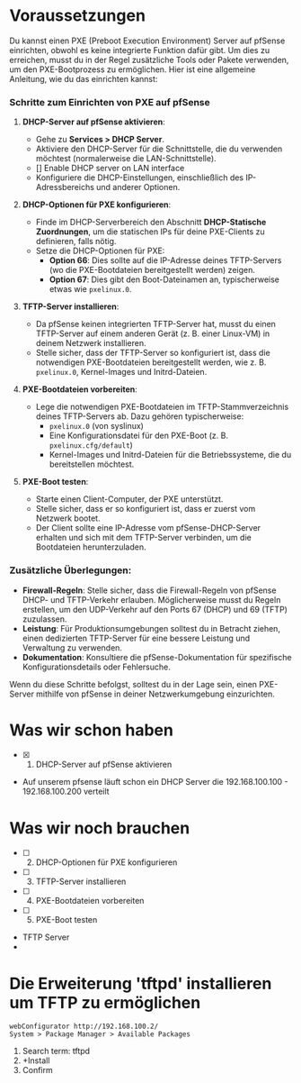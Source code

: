 # Voraussetzungen

Du kannst einen PXE (Preboot Execution Environment) Server auf pfSense einrichten, obwohl es keine integrierte Funktion dafür gibt. Um dies zu erreichen, musst du in der Regel zusätzliche Tools oder Pakete verwenden, um den PXE-Bootprozess zu ermöglichen. Hier ist eine allgemeine Anleitung, wie du das einrichten kannst:

### Schritte zum Einrichten von PXE auf pfSense

1. **DHCP-Server auf pfSense aktivieren**:
   - Gehe zu **Services > DHCP Server**.
   - Aktiviere den DHCP-Server für die Schnittstelle, die du verwenden möchtest (normalerweise die LAN-Schnittstelle).
   -    [] Enable DHCP server on LAN interface
   - Konfiguriere die DHCP-Einstellungen, einschließlich des IP-Adressbereichs und anderer Optionen.

2. **DHCP-Optionen für PXE konfigurieren**:
   - Finde im DHCP-Serverbereich den Abschnitt **DHCP-Statische Zuordnungen**, um die statischen IPs für deine PXE-Clients zu definieren, falls nötig.
   - Setze die DHCP-Optionen für PXE:
     - **Option 66**: Dies sollte auf die IP-Adresse deines TFTP-Servers (wo die PXE-Bootdateien bereitgestellt werden) zeigen.
     - **Option 67**: Dies gibt den Boot-Dateinamen an, typischerweise etwas wie `pxelinux.0`.

3. **TFTP-Server installieren**:
   - Da pfSense keinen integrierten TFTP-Server hat, musst du einen TFTP-Server auf einem anderen Gerät (z. B. einer Linux-VM) in deinem Netzwerk installieren.
   - Stelle sicher, dass der TFTP-Server so konfiguriert ist, dass die notwendigen PXE-Bootdateien bereitgestellt werden, wie z. B. `pxelinux.0`, Kernel-Images und Initrd-Dateien.

4. **PXE-Bootdateien vorbereiten**:
   - Lege die notwendigen PXE-Bootdateien im TFTP-Stammverzeichnis deines TFTP-Servers ab. Dazu gehören typischerweise:
     - `pxelinux.0` (von syslinux)
     - Eine Konfigurationsdatei für den PXE-Boot (z. B. `pxelinux.cfg/default`)
     - Kernel-Images und Initrd-Dateien für die Betriebssysteme, die du bereitstellen möchtest.

5. **PXE-Boot testen**:
   - Starte einen Client-Computer, der PXE unterstützt.
   - Stelle sicher, dass er so konfiguriert ist, dass er zuerst vom Netzwerk bootet.
   - Der Client sollte eine IP-Adresse vom pfSense-DHCP-Server erhalten und sich mit dem TFTP-Server verbinden, um die Bootdateien herunterzuladen.

### Zusätzliche Überlegungen:
- **Firewall-Regeln**: Stelle sicher, dass die Firewall-Regeln von pfSense DHCP- und TFTP-Verkehr erlauben. Möglicherweise musst du Regeln erstellen, um den UDP-Verkehr auf den Ports 67 (DHCP) und 69 (TFTP) zuzulassen.
- **Leistung**: Für Produktionsumgebungen solltest du in Betracht ziehen, einen dedizierten TFTP-Server für eine bessere Leistung und Verwaltung zu verwenden.
- **Dokumentation**: Konsultiere die pfSense-Dokumentation für spezifische Konfigurationsdetails oder Fehlersuche.

Wenn du diese Schritte befolgst, solltest du in der Lage sein, einen PXE-Server mithilfe von pfSense in deiner Netzwerkumgebung einzurichten.

# Was wir schon haben

- [x] 1. DHCP-Server auf pfSense aktivieren

* Auf unserem pfsense läuft schon ein DHCP Server die 192.168.100.100 - 192.168.100.200 verteilt

# Was wir noch brauchen

- [ ] 2. DHCP-Optionen für PXE konfigurieren
- [ ] 3. TFTP-Server installieren
- [ ] 4. PXE-Bootdateien vorbereiten
- [ ] 5. PXE-Boot testen

* TFTP Server
* 


# Die Erweiterung 'tftpd' installieren um TFTP zu ermöglichen

```plaintext
webConfigurator http://192.168.100.2/
System > Package Manager > Available Packages
```

1. Search term: tftpd
2. +Install
3. Confirm
